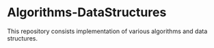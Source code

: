 # Algorithms-DataStructures
This repository consists implementation of various algorithms and data structures.

